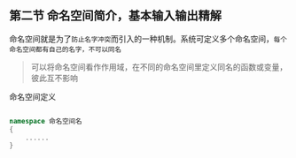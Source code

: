 ## 第二节 命名空间简介，基本输入输出精解

命名空间就是为了`防止名字冲突`而引入的一种机制。系统可定义多个命名空间，`每个命名空间都有自己的名字，不可以同名`

> 可以将命名空间看作作用域，在不同的命名空间里定义同名的函数或变量，彼此互不影响

命名空间定义

```c++

namespace 命名空间名
{
    ......
}

```


